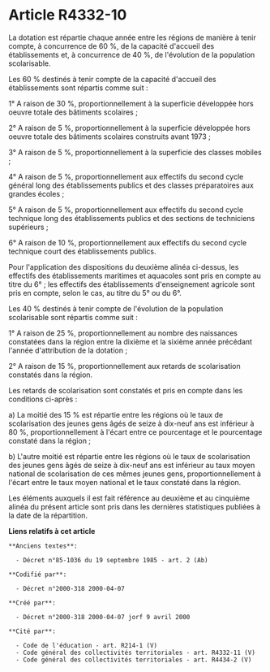 # Article R4332-10

La dotation est répartie chaque année entre les régions de manière à tenir compte, à concurrence de 60 %, de la capacité
d'accueil des établissements et, à concurrence de 40 %, de l'évolution de la population scolarisable.

Les 60 % destinés à tenir compte de la capacité d'accueil des établissements sont répartis comme suit :

1° A raison de 30 %, proportionnellement à la superficie développée hors oeuvre totale des bâtiments scolaires ;

2° A raison de 5 %, proportionnellement à la superficie développée hors oeuvre totale des bâtiments scolaires construits
avant 1973 ;

3° A raison de 5 %, proportionnellement à la superficie des classes mobiles ;

4° A raison de 5 %, proportionnellement aux effectifs du second cycle général long des établissements publics et des classes
préparatoires aux grandes écoles ;

5° A raison de 5 %, proportionnellement aux effectifs du second cycle technique long des établissements publics et des
sections de techniciens supérieurs ;

6° A raison de 10 %, proportionnellement aux effectifs du second cycle technique court des établissements publics.

Pour l'application des dispositions du deuxième alinéa ci-dessus, les effectifs des établissements maritimes et aquacoles
sont pris en compte au titre du 6° ; les effectifs des établissements d'enseignement agricole sont pris en compte, selon le
cas, au titre du 5° ou du 6°.

Les 40 % destinés à tenir compte de l'évolution de la population scolarisable sont répartis comme suit :

1° A raison de 25 %, proportionnellement au nombre des naissances constatées dans la région entre la dixième et la sixième
année précédant l'année d'attribution de la dotation ;

2° A raison de 15 %, proportionnellement aux retards de scolarisation constatés dans la région.

Les retards de scolarisation sont constatés et pris en compte dans les conditions ci-après :

a) La moitié des 15 % est répartie entre les régions où le taux de scolarisation des jeunes gens âgés de seize à dix-neuf ans
est inférieur à 80 %, proportionnellement à l'écart entre ce pourcentage et le pourcentage constaté dans la région ;

b) L'autre moitié est répartie entre les régions où le taux de scolarisation des jeunes gens âgés de seize à dix-neuf ans est
inférieur au taux moyen national de scolarisation de ces mêmes jeunes gens, proportionnellement à l'écart entre le taux moyen
national et le taux constaté dans la région.

Les éléments auxquels il est fait référence au deuxième et au cinquième alinéa du présent article sont pris dans les
dernières statistiques publiées à la date de la répartition.

**Liens relatifs à cet article**

	**Anciens textes**:

	  - Décret n°85-1036 du 19 septembre 1985 - art. 2 (Ab)

	**Codifié par**:

	  - Décret n°2000-318 2000-04-07

	**Créé par**:

	  - Décret n°2000-318 2000-04-07 jorf 9 avril 2000

	**Cité par**:

	  - Code de l'éducation - art. R214-1 (V)
	  - Code général des collectivités territoriales - art. R4332-11 (V)
	  - Code général des collectivités territoriales - art. R4434-2 (V)
